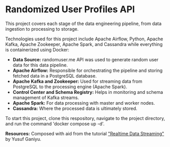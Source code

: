 # Randomized User Profiles API
This project covers each stage of the data engineering pipeline, from data ingestion to processing to storage. 

Technologies used for this project include Apache Airflow, Python, Apache Kafka, Apache Zookeeper, Apache Spark, and Cassandra while everything is containerized using Docker:

- **Data Source:** randomuser.me API was used to generate random user data for this data pipeline.
- **Apache Airflow:** Responsible for orchestrating the pipeline and storing fetched data in a PostgreSQL database.
- **Apache Kafka and Zookeeper:** Used for streaming data from PostgreSQL to the processing engine (Apache Spark).
- **Control Center and Schema Registry:** Helps in monitoring and schema management of Kafka streams.
- **Apache Spark:** For data processing with master and worker nodes.
- **Cassandra:** Where the processed data is ultimately stored.

To start this project, clone this respository, navigate to the project directory, and run the command 'docker compose up -d'.

**Resources:** Composed with aid from the tutorial ["Realtime Data Streaming"](https://www.youtube.com/watch?v=GqAcTrqKcrY) by Yusuf Ganiyu.
